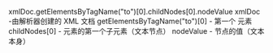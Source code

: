 xmlDoc.getElementsByTagName("to")[0].childNodes[0].nodeValue
xmlDoc -由解析器创建的 XML 文档
getElementsByTagName("to")[0] - 第一个 <to> 元素
childNodes[0] - <to> 元素的第一个子元素（文本节点）
nodeValue - 节点的值（文本本身）